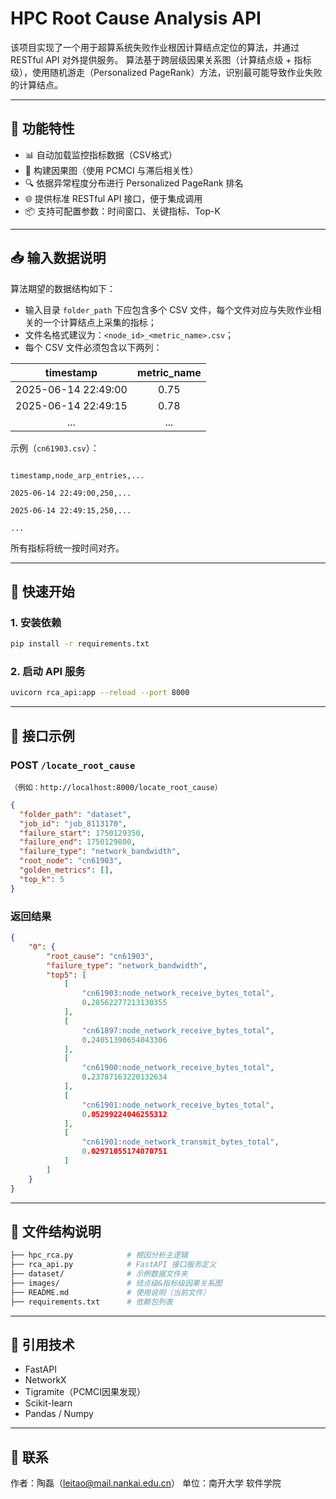 # HPC Root Cause Analysis API

该项目实现了一个用于超算系统失败作业根因计算结点定位的算法，并通过 RESTful API 对外提供服务。
算法基于跨层级因果关系图（计算结点级 + 指标级），使用随机游走（Personalized PageRank）方法，识别最可能导致作业失败的计算结点。

---

## 🔧 功能特性

- 📊 自动加载监控指标数据（CSV格式）
- 🧠 构建因果图（使用 PCMCI 与滞后相关性）
- 🔍 依据异常程度分布进行 Personalized PageRank 排名
- 🌐 提供标准 RESTful API 接口，便于集成调用
- 📦 支持可配置参数：时间窗口、关键指标、Top-K

---

## 📥 输入数据说明

算法期望的数据结构如下：

- 输入目录 `folder_path` 下应包含多个 CSV 文件，每个文件对应与失败作业相关的一个计算结点上采集的指标；
- 文件名格式建议为：`<node_id>_<metric_name>.csv`；
- 每个 CSV 文件必须包含以下两列：

|      timestamp      | metric_name |
| :-----------------: | :---------: |
| 2025-06-14 22:49:00 |    0.75    |
| 2025-06-14 22:49:15 |    0.78    |
|         ...         |     ...     |

示例（`cn61903.csv`）：

```csv

timestamp,node_arp_entries,...

2025-06-14 22:49:00,250,...

2025-06-14 22:49:15,250,...

...

```

所有指标将统一按时间对齐。

---

## 🚀 快速开始

### 1. 安装依赖

```bash
pip install -r requirements.txt
```

### 2. 启动 API 服务

```bash
uvicorn rca_api:app --reload --port 8000
```

---

## 📮 接口示例

### POST `/locate_root_cause`
`（例如：http://localhost:8000/locate_root_cause）`

```json
{
  "folder_path": "dataset",
  "job_id": "job_8113170",
  "failure_start": 1750129350,
  "failure_end": 1750129800,
  "failure_type": "network_bandwidth",
  "root_node": "cn61903",
  "golden_metrics": [],
  "top_k": 5
}
```

### 返回结果

```json
{
    "0": {
        "root_cause": "cn61903",
        "failure_type": "network_bandwidth",
        "top5": [
            [
                "cn61903:node_network_receive_bytes_total",
                0.28562277213130355
            ],
            [
                "cn61897:node_network_receive_bytes_total",
                0.24051390654043306
            ],
            [
                "cn61900:node_network_receive_bytes_total",
                0.23787163220132634
            ],
            [
                "cn61901:node_network_receive_bytes_total",
                0.05299224046255312
            ],
            [
                "cn61901:node_network_transmit_bytes_total",
                0.02971055174070751
            ]
        ]
    }
}
```

---

## 📂 文件结构说明

```bash
├── hpc_rca.py            # 根因分析主逻辑
├── rca_api.py            # FastAPI 接口服务定义
├── dataset/              # 示例数据文件夹
├── images/               # 结点级&指标级因果关系图
├── README.md             # 使用说明（当前文件）
├── requirements.txt      # 依赖包列表
```

---

## 📜 引用技术

- FastAPI
- NetworkX
- Tigramite（PCMCI因果发现）
- Scikit-learn
- Pandas / Numpy

---

## 📧 联系

作者：陶磊（leitao@mail.nankai.edu.cn）
单位：南开大学 软件学院
